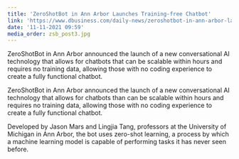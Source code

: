 ```yaml
---
title: 'ZeroShotBot in Ann Arbor Launches Training-free Chatbot'
link: 'https://www.dbusiness.com/daily-news/zeroshotbot-in-ann-arbor-launches-training-free-chatbot/'
date: '11-11-2021 09:59'
media_order: zsb_post3.jpg
---
```


ZeroShotBot in Ann Arbor announced the launch of a new conversational AI technology that allows for chatbots that can be scalable within hours and requires no training data, allowing those with no coding experience to create a fully functional chatbot.

ZeroShotBot in Ann Arbor announced the launch of a new conversational AI technology that allows for chatbots than can be scalable within hours and requires no training data, allowing those with no coding experience to create a fully functional chatbot.

Developed by Jason Mars and Lingjia Tang, professors at the University of Michigan in Ann Arbor, the bot uses zero-shot learning, a process by which a machine learning model is capable of performing tasks it has never seen before.